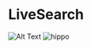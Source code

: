 # LiveSearch
![Alt Text](https://s3.gifyu.com/images/livesearch-gif.gif)
![hippo](https://media3.giphy.com/media/aUovxH8Vf9qDu/giphy.gif)
